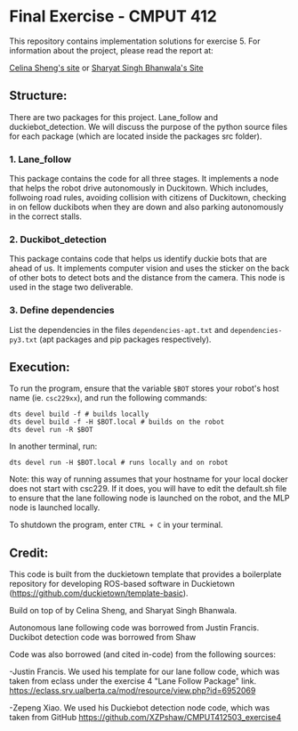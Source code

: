 # Final Exercise - CMPUT 412

This repository contains implementation solutions for exercise 5. For information about the project, please read the report at:

[Celina Sheng's site](https://sites.google.com/ualberta.ca/csheng2-cmput-412/exercise-5) or [Sharyat Singh Bhanwala's Site](https://sites.google.com/ualberta.ca/projects/exercise-5)

## Structure:

There are two packages for this project. Lane_follow and duckiebot_detection. We will discuss the purpose of the python source files for each package (which are located inside the packages src folder).

### 1. Lane_follow

This package contains the code for all three stages. It implements a node that helps the robot drive autonomously in Duckitown. Which includes, follwoing road rules, avoiding collision with citizens of Duckitown, checking in on fellow duckibots when they are down and also parking autonomously in the correct stalls. 

### 2. Duckibot_detection

This package contains code that helps us identify duckie bots that are ahead of us. It implements computer vision and uses the sticker on the back of other bots to detect bots and the distance from the camera. This node is used in the stage two deliverable. 


### 3. Define dependencies

List the dependencies in the files `dependencies-apt.txt` and
`dependencies-py3.txt` (apt packages and pip packages respectively).

## Execution:

To run the program, ensure that the variable `$BOT` stores your robot's host name (ie. `csc229xx`), and run the following commands:

```
dts devel build -f # builds locally
dts devel build -f -H $BOT.local # builds on the robot
dts devel run -R $BOT
```

In another terminal, run:
```
dts devel run -H $BOT.local # runs locally and on robot
```

Note: this way of running assumes that your hostname for your local docker does not start with csc229. If it does, you will have to edit the default.sh file to ensure that the lane following node is launched on the robot, and the MLP node is launched locally.

To shutdown the program, enter `CTRL + C` in your terminal.

## Credit:

This code is built from the duckietown template that provides a boilerplate repository for developing ROS-based software in Duckietown (https://github.com/duckietown/template-basic).

Build on top of by Celina Sheng, and Sharyat Singh Bhanwala.

Autonomous lane following code was borrowed from Justin Francis.
Duckibot detection code was borrowed from Shaw

Code was also borrowed (and cited in-code) from the following sources:

-Justin Francis. We used his template for our lane follow code, which was taken from eclass under the exercise 4 "Lane Follow Package" link. https://eclass.srv.ualberta.ca/mod/resource/view.php?id=6952069

-Zepeng Xiao. We used his Duckiebot detection node code, which was taken from GitHub https://github.com/XZPshaw/CMPUT412503_exercise4
